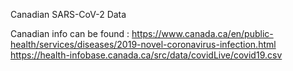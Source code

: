 Canadian SARS-CoV-2 Data


Canadian info can be found :
https://www.canada.ca/en/public-health/services/diseases/2019-novel-coronavirus-infection.html
https://health-infobase.canada.ca/src/data/covidLive/covid19.csv
